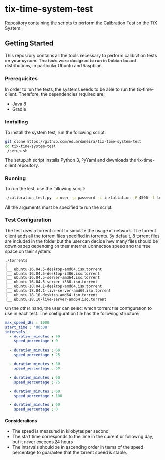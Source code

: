 # tix-time-system-test
Repository containing the scripts to perform the Calibration Test on the TiX System.

## Getting Started

This repository contains all the tools necessary to perform calibration tests on your system. The tests were designed to run in Debian based distributions, in particular Ubuntu and Raspbian.

### Prerequisites

In order to run the tests, the systems needs to be able to run the tix-time-client. Therefore, the dependencies required are:

* Java 8
* Gradle

### Installing

To install the system test, run the following script:

```bash
git clone https://github.com/eduardoneira/tix-time-system-test
cd tix-time-system-test
./setup.sh
```

The setup.sh script installs Python 3, PyYaml and downloads the tix-time-client repository.

### Running

To run the test, use the following script:

```bash
./calibration_test.py -u user -p password -i installation -P 4500 -l logs_folder -tfc torrent_file_configuration
```

All the arguments must be specified to run the script.

### Test Configuration

The test uses a torrent client to simulate the usage of network. The torrent client adds all the torrent files specified in [torrents](torrents). By default, 8 torrent files are included in the folder but the user can decide how many files should be downloaded depending on their Internet Connection speed and the free space on their system.

```
./torrents
|
|__ ubuntu-16.04.5-desktop-amd64.iso.torrent
|__ ubuntu-16.04.5-desktop-i386.iso.torrent
|__ ubuntu-16.04.5-server-amd64.iso.torrent
|__ ubuntu-16.04.5-server-i386.iso.torrent
|__ ubuntu-18.04.1-desktop-amd64.iso.torrent
|__ ubuntu-18.04.1-live-server-amd64.iso.torrent
|__ ubuntu-18.10-desktop-amd64.iso.torrent
|__ ubuntu-18.10-live-server-amd64.iso.torrent

```

On the other hand, the user can select which torrent file configuration to use in each test. The configuration file has the following structure:

```yaml
max_speed_kBs : 1000
start_time : '00:00'
intervals :
  - duration_minutes : 60
    speed_percentage : 0
 
  - duration_minutes : 60
    speed_percentage : 25
 
  - duration_minutes : 60
    speed_percentage : 50 
 
  - duration_minutes : 60
    speed_percentage : 75

  - duration_minutes : 60
    speed_percentage : 100
 
  - duration_minutes : 60
    speed_percentage : 0
```

#### Considerations

* The speed is measured in kilobytes per second
* The start time corresponds to the time in the current or following day, but it never exceeds 24 hours
* The intervals should be in ascending order in terms of the speed percentage to guarantee that the torrent speed is stable.
